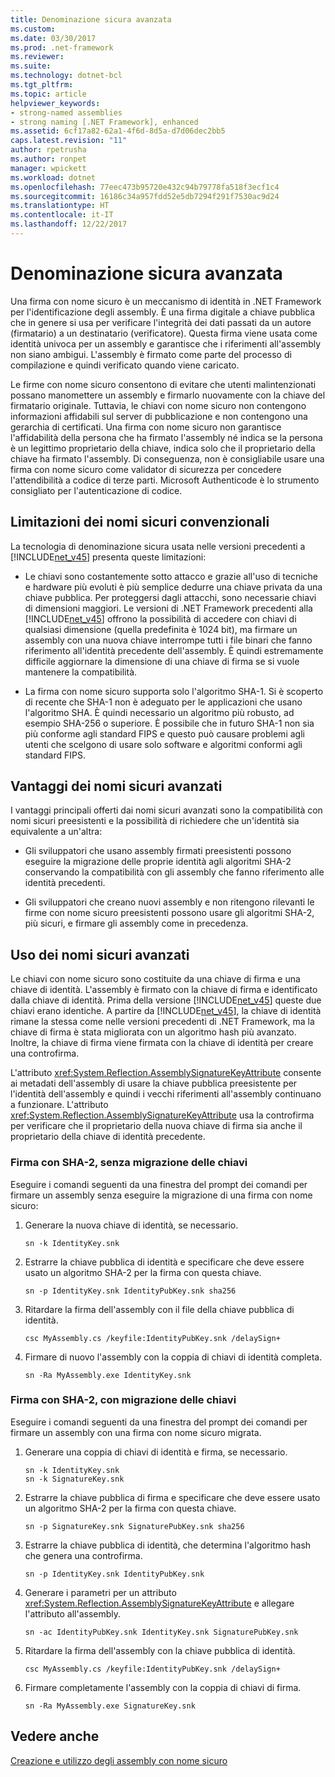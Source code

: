 ```yaml
---
title: Denominazione sicura avanzata
ms.custom: 
ms.date: 03/30/2017
ms.prod: .net-framework
ms.reviewer: 
ms.suite: 
ms.technology: dotnet-bcl
ms.tgt_pltfrm: 
ms.topic: article
helpviewer_keywords:
- strong-named assemblies
- strong naming [.NET Framework], enhanced
ms.assetid: 6cf17a82-62a1-4f6d-8d5a-d7d06dec2bb5
caps.latest.revision: "11"
author: rpetrusha
ms.author: ronpet
manager: wpickett
ms.workload: dotnet
ms.openlocfilehash: 77eec473b95720e432c94b79778fa518f3ecf1c4
ms.sourcegitcommit: 16186c34a957fdd52e5db7294f291f7530ac9d24
ms.translationtype: HT
ms.contentlocale: it-IT
ms.lasthandoff: 12/22/2017
---
```

# <a name="enhanced-strong-naming"></a>Denominazione sicura avanzata
Una firma con nome sicuro è un meccanismo di identità in .NET Framework per l'identificazione degli assembly. È una firma digitale a chiave pubblica che in genere si usa per verificare l'integrità dei dati passati da un autore (firmatario) a un destinatario (verificatore). Questa firma viene usata come identità univoca per un assembly e garantisce che i riferimenti all'assembly non siano ambigui. L'assembly è firmato come parte del processo di compilazione e quindi verificato quando viene caricato.  
  
 Le firme con nome sicuro consentono di evitare che utenti malintenzionati possano manomettere un assembly e firmarlo nuovamente con la chiave del firmatario originale. Tuttavia, le chiavi con nome sicuro non contengono informazioni affidabili sul server di pubblicazione e non contengono una gerarchia di certificati. Una firma con nome sicuro non garantisce l'affidabilità della persona che ha firmato l'assembly né indica se la persona è un legittimo proprietario della chiave, indica solo che il proprietario della chiave ha firmato l'assembly. Di conseguenza, non è consigliabile usare una firma con nome sicuro come validator di sicurezza per concedere l'attendibilità a codice di terze parti. Microsoft Authenticode è lo strumento consigliato per l'autenticazione di codice.  
  
## <a name="limitations-of-conventional-strong-names"></a>Limitazioni dei nomi sicuri convenzionali  
 La tecnologia di denominazione sicura usata nelle versioni precedenti a [!INCLUDE[net_v45](../../../includes/net-v45-md.md)] presenta queste limitazioni:  
  
-   Le chiavi sono costantemente sotto attacco e grazie all'uso di tecniche e hardware più evoluti è più semplice dedurre una chiave privata da una chiave pubblica. Per proteggersi dagli attacchi, sono necessarie chiavi di dimensioni maggiori. Le versioni di .NET Framework precedenti alla [!INCLUDE[net_v45](../../../includes/net-v45-md.md)] offrono la possibilità di accedere con chiavi di qualsiasi dimensione (quella predefinita è 1024 bit), ma firmare un assembly con una nuova chiave interrompe tutti i file binari che fanno riferimento all'identità precedente dell'assembly. È quindi estremamente difficile aggiornare la dimensione di una chiave di firma se si vuole mantenere la compatibilità.  
  
-   La firma con nome sicuro supporta solo l'algoritmo SHA-1. Si è scoperto di recente che SHA-1 non è adeguato per le applicazioni che usano l'algoritmo SHA. È quindi necessario un algoritmo più robusto, ad esempio SHA-256 o superiore. È possibile che in futuro SHA-1 non sia più conforme agli standard FIPS e questo può causare problemi agli utenti che scelgono di usare solo software e algoritmi conformi agli standard FIPS.  
  
## <a name="advantages-of-enhanced-strong-names"></a>Vantaggi dei nomi sicuri avanzati  
 I vantaggi principali offerti dai nomi sicuri avanzati sono la compatibilità con nomi sicuri preesistenti e la possibilità di richiedere che un'identità sia equivalente a un'altra:  
  
-   Gli sviluppatori che usano assembly firmati preesistenti possono eseguire la migrazione delle proprie identità agli algoritmi SHA-2 conservando la compatibilità con gli assembly che fanno riferimento alle identità precedenti.  
  
-   Gli sviluppatori che creano nuovi assembly e non ritengono rilevanti le firme con nome sicuro preesistenti possono usare gli algoritmi SHA-2, più sicuri, e firmare gli assembly come in precedenza.  
  
## <a name="using-enhanced-strong-names"></a>Uso dei nomi sicuri avanzati  
 Le chiavi con nome sicuro sono costituite da una chiave di firma e una chiave di identità. L'assembly è firmato con la chiave di firma e identificato dalla chiave di identità. Prima della versione [!INCLUDE[net_v45](../../../includes/net-v45-md.md)] queste due chiavi erano identiche. A partire da [!INCLUDE[net_v45](../../../includes/net-v45-md.md)], la chiave di identità rimane la stessa come nelle versioni precedenti di .NET Framework, ma la chiave di firma è stata migliorata con un algoritmo hash più avanzato. Inoltre, la chiave di firma viene firmata con la chiave di identità per creare una controfirma.  
  
 L'attributo <xref:System.Reflection.AssemblySignatureKeyAttribute> consente ai metadati dell'assembly di usare la chiave pubblica preesistente per l'identità dell'assembly e quindi i vecchi riferimenti all'assembly continuano a funzionare.  L'attributo <xref:System.Reflection.AssemblySignatureKeyAttribute> usa la controfirma per verificare che il proprietario della nuova chiave di firma sia anche il proprietario della chiave di identità precedente.  
  
### <a name="signing-with-sha-2-without-key-migration"></a>Firma con SHA-2, senza migrazione delle chiavi  
 Eseguire i comandi seguenti da una finestra del prompt dei comandi per firmare un assembly senza eseguire la migrazione di una firma con nome sicuro:  
  
1.  Generare la nuova chiave di identità, se necessario.  
  
    ```  
    sn -k IdentityKey.snk  
    ```  
  
2.  Estrarre la chiave pubblica di identità e specificare che deve essere usato un algoritmo SHA-2 per la firma con questa chiave.  
  
    ```  
    sn -p IdentityKey.snk IdentityPubKey.snk sha256  
    ```  
  
3.  Ritardare la firma dell'assembly con il file della chiave pubblica di identità.  
  
    ```  
    csc MyAssembly.cs /keyfile:IdentityPubKey.snk /delaySign+  
    ```  
  
4.  Firmare di nuovo l'assembly con la coppia di chiavi di identità completa.  
  
    ```  
    sn -Ra MyAssembly.exe IdentityKey.snk  
    ```  
  
### <a name="signing-with-sha-2-with-key-migration"></a>Firma con SHA-2, con migrazione delle chiavi  
 Eseguire i comandi seguenti da una finestra del prompt dei comandi per firmare un assembly con una firma con nome sicuro migrata.  
  
1.  Generare una coppia di chiavi di identità e firma, se necessario.  
  
    ```  
    sn -k IdentityKey.snk  
    sn -k SignatureKey.snk  
    ```  
  
2.  Estrarre la chiave pubblica di firma e specificare che deve essere usato un algoritmo SHA-2 per la firma con questa chiave.  
  
    ```  
    sn -p SignatureKey.snk SignaturePubKey.snk sha256  
    ```  
  
3.  Estrarre la chiave pubblica di identità, che determina l'algoritmo hash che genera una controfirma.  
  
    ```  
    sn -p IdentityKey.snk IdentityPubKey.snk  
    ```  
  
4.  Generare i parametri per un attributo <xref:System.Reflection.AssemblySignatureKeyAttribute> e allegare l'attributo all'assembly.  
  
    ```  
    sn -ac IdentityPubKey.snk IdentityKey.snk SignaturePubKey.snk  
    ```  
  
5.  Ritardare la firma dell'assembly con la chiave pubblica di identità.  
  
    ```  
    csc MyAssembly.cs /keyfile:IdentityPubKey.snk /delaySign+  
    ```  
  
6.  Firmare completamente l'assembly con la coppia di chiavi di firma.  
  
    ```  
    sn -Ra MyAssembly.exe SignatureKey.snk  
    ```  
  
## <a name="see-also"></a>Vedere anche  
 [Creazione e utilizzo degli assembly con nome sicuro](../../../docs/framework/app-domains/create-and-use-strong-named-assemblies.md)
